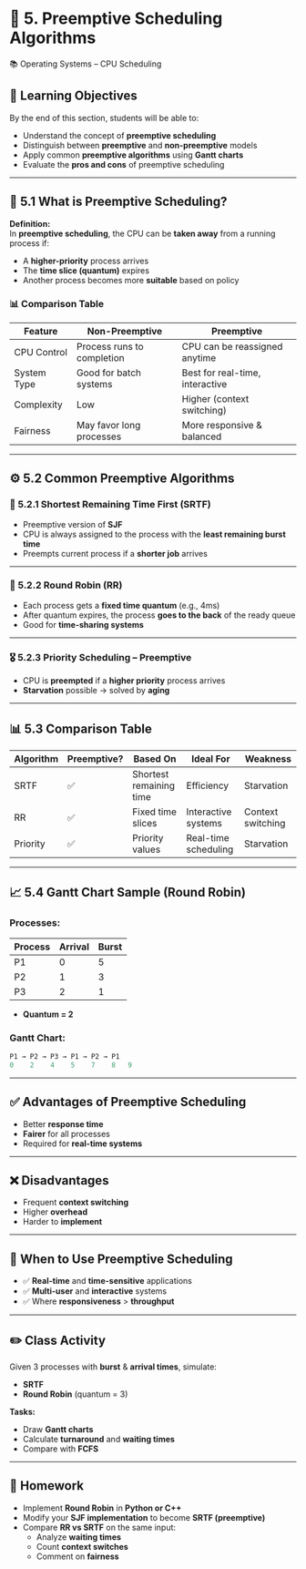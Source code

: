 # 🔁 5. Preemptive Scheduling Algorithms  
📚 Operating Systems – CPU Scheduling

## 🎯 Learning Objectives

By the end of this section, students will be able to:

- Understand the concept of **preemptive scheduling**  
- Distinguish between **preemptive** and **non-preemptive** models  
- Apply common **preemptive algorithms** using **Gantt charts**  
- Evaluate the **pros and cons** of preemptive scheduling  

---

## 🧠 5.1 What is Preemptive Scheduling?

**Definition:**  
In **preemptive scheduling**, the CPU can be **taken away** from a running process if:

- A **higher-priority** process arrives  
- The **time slice (quantum)** expires  
- Another process becomes more **suitable** based on policy

### 📊 Comparison Table

| Feature       | Non-Preemptive         | Preemptive                   |
|---------------|------------------------|------------------------------|
| CPU Control   | Process runs to completion | CPU can be reassigned anytime |
| System Type   | Good for batch systems | Best for real-time, interactive |
| Complexity    | Low                    | Higher (context switching)   |
| Fairness      | May favor long processes | More responsive & balanced  |

---

## ⚙️ 5.2 Common Preemptive Algorithms

### 🔄 5.2.1 Shortest Remaining Time First (SRTF)

- Preemptive version of **SJF**  
- CPU is always assigned to the process with the **least remaining burst time**  
- Preempts current process if a **shorter job** arrives

---

### 🔁 5.2.2 Round Robin (RR)

- Each process gets a **fixed time quantum** (e.g., 4ms)  
- After quantum expires, the process **goes to the back** of the ready queue  
- Good for **time-sharing systems**

---

### 🎖 5.2.3 Priority Scheduling – Preemptive

- CPU is **preempted** if a **higher priority** process arrives  
- **Starvation** possible → solved by **aging**

---

## 📊 5.3 Comparison Table

| Algorithm | Preemptive? | Based On               | Ideal For             | Weakness         |
|-----------|-------------|------------------------|------------------------|------------------|
| SRTF      | ✅          | Shortest remaining time | Efficiency             | Starvation       |
| RR        | ✅          | Fixed time slices       | Interactive systems    | Context switching |
| Priority  | ✅          | Priority values         | Real-time scheduling   | Starvation       |

---

## 📈 5.4 Gantt Chart Sample (Round Robin)

### Processes:

| Process | Arrival | Burst |
|---------|---------|-------|
| P1      | 0       | 5     |
| P2      | 1       | 3     |
| P3      | 2       | 1     |

- **Quantum = 2**

### Gantt Chart:

```sql
P1 → P2 → P3 → P1 → P2 → P1
0    2    4    5    7    8   9
```

---

## ✅ Advantages of Preemptive Scheduling

- Better **response time**  
- **Fairer** for all processes  
- Required for **real-time systems**

---

## ❌ Disadvantages

- Frequent **context switching**  
- Higher **overhead**  
- Harder to **implement**

---

## 📌 When to Use Preemptive Scheduling

- ✅ **Real-time** and **time-sensitive** applications  
- ✅ **Multi-user** and **interactive** systems  
- ✅ Where **responsiveness** > **throughput**

---

## ✏️ Class Activity

Given 3 processes with **burst** & **arrival times**, simulate:

- **SRTF**  
- **Round Robin** (quantum = 3)  

**Tasks:**

- Draw **Gantt charts**  
- Calculate **turnaround** and **waiting times**  
- Compare with **FCFS**

---

## 📝 Homework

- Implement **Round Robin** in **Python or C++**  
- Modify your **SJF implementation** to become **SRTF (preemptive)**  
- Compare **RR vs SRTF** on the same input:  
  - Analyze **waiting times**  
  - Count **context switches**  
  - Comment on **fairness**
